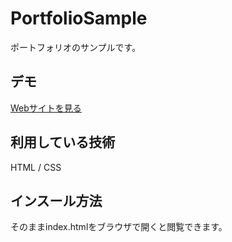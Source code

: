 PortfolioSample
====

ポートフォリオのサンプルです。

## デモ
[Webサイトを見る](https://nana-portfolio-sample.herokuapp.com/)

## 利用している技術
HTML / CSS

## インスール方法
そのままindex.htmlをブラウザで開くと閲覧できます。


